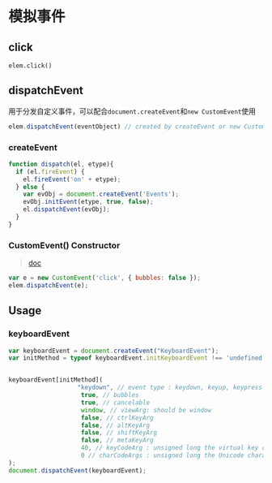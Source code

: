 # 模拟事件

## click
`elem.click()`

## dispatchEvent
用于分发自定义事件，可以配合`document.createEvent`和`new CustomEvent`使用

```js
elem.dispatchEvent(eventObject) // created by createEvent or new CustomEvent
```

### createEvent
```js
function dispatch(el, etype){
  if (el.fireEvent) {
    el.fireEvent('on' + etype);
  } else {
    var evObj = document.createEvent('Events');
    evObj.initEvent(etype, true, false);
    el.dispatchEvent(evObj);
  }
}
```

### CustomEvent() Constructor
> [doc](https://developer.mozilla.org/en-US/docs/Web/API/CustomEvent)

```js
var e = new CustomEvent('click', { bubbles: false });
elem.dispatchEvent(e);
```

## Usage
### keyboardEvent
```js
var keyboardEvent = document.createEvent("KeyboardEvent");
var initMethod = typeof keyboardEvent.initKeyboardEvent !== 'undefined' ? "initKeyboardEvent" : "initKeyEvent";


keyboardEvent[initMethod](
                   "keydown", // event type : keydown, keyup, keypress
                    true, // bubbles
                    true, // cancelable
                    window, // viewArg: should be window
                    false, // ctrlKeyArg
                    false, // altKeyArg
                    false, // shiftKeyArg
                    false, // metaKeyArg
                    40, // keyCodeArg : unsigned long the virtual key code, else 0
                    0 // charCodeArgs : unsigned long the Unicode character associated with the depressed key, else 0
);
document.dispatchEvent(keyboardEvent);
```